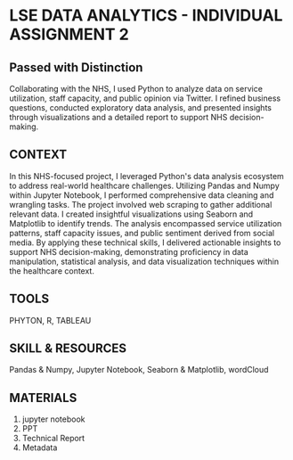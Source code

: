 # LSE DATA ANALYTICS - INDIVIDUAL ASSIGNMENT 2
## Passed with Distinction
Collaborating with the NHS, I used Python to analyze data on service utilization, staff capacity, and public opinion via Twitter. I refined business questions, conducted exploratory data analysis, and presented insights 
through visualizations and a detailed report to support NHS decision-making.
## CONTEXT
In this NHS-focused project, I leveraged Python's data analysis ecosystem to address real-world healthcare challenges. Utilizing Pandas and Numpy within Jupyter Notebook, I performed comprehensive data cleaning and wrangling tasks. 
The project involved web scraping to gather additional relevant data. I created insightful visualizations using Seaborn and Matplotlib to identify trends. 
 The analysis encompassed service utilization patterns, staff capacity issues, and public sentiment derived from social media. 
By applying these technical skills, I delivered actionable insights to support NHS decision-making, demonstrating proficiency in data manipulation, statistical analysis, and data visualization techniques within the healthcare context.
## TOOLS
PHYTON, R, TABLEAU
## SKILL & RESOURCES
Pandas & Numpy, Jupyter Notebook, Seaborn & Matplotlib, wordCloud
## MATERIALS
1) jupyter notebook
2) PPT
3) Technical Report
4) Metadata

   
